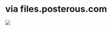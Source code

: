 <!--
id: 538604108
link: http://tumblr.atmos.org/post/538604108/via-files-posterous-com
slug: via-files-posterous-com
date: Wed Apr 21 2010 10:08:10 GMT-0700 (PDT)
publish: 2010-04-021
tags: 
title: via files.posterous.com
-->


via files.posterous.com
=======================

![](http://www.tumblr.com/photo/1280/atmos/538604108/1/tumblr_l18kxn3QvR1qz4sng)

